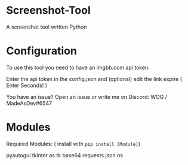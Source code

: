 # Screenshot-Tool
A screenshot tool written Python

# Configuration

To use this tool you need to have an imgbb.com api token.

Enter the api token in the config.json and (optional) edit the link expire ( Enter Seconds! )

You have an issue? Open an issue or write me on Discord: WOG / MadeAsDev#6547

# Modules

Required Modules: ( install with ```pip install [Module]```)

 pyautogui
 tkinter as tk
 base64
 requests
 json
 os
